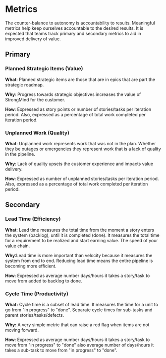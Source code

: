 # Metrics

The counter-balance to autonomy is accountability to results.  Meaningful metrics help keep ourselves accountable to the desired results.  It is expected that teams track primary and secondary metrics to aid in improved delivery of value.

## Primary

### Planned Strategic Items (Value)

**What**: Planned strategic items are those that are in epics that are part the strategic roadmap.

**Why**: Progress towards strategic objectives increases the value of StrongMind for the customer.

**How**: Expressed as story points or number of stories/tasks per iteration period. Also, expressed as a percentage of total work completed per iteration period.

### Unplanned Work (Quality)

**What**: Unplanned work represents work that was not in the plan.  Whether they be outages or emergencies they represent work that is a lack of quality in the pipeline.

**Why**: Lack of quality upsets the customer experience and impacts value delivery.

**How**: Expressed as number of unplanned stories/tasks per iteration period.  Also, expressed as a percentage of total work completed per iteration period.

## Secondary

### Lead Time (Efficiency)

**What**: Lead time measures the total time from the moment a story enters the system (backlog), until it is completed (done).  It measures the total time for a requirement to be realized and start earning value.  The speed of your value chain.

**Why**:Lead time is more important than velocity because it measures the system from end to end.  Reducing lead time means the entire pipeline is becoming more efficient.

**How**: Expressed as average number days/hours it takes a story/task to move from added to backlog to done.

### Cycle Time (Productivity)

**What:** Cycle time is a subset of lead time.  It measures the time for a unit to go from "in progress" to "done".  Separate cycle times for sub-tasks and parent stories/tasks/defects.

**Why:** A very simple metric that can raise a red flag when items are not moving forward.

**How**: Expressed as average number days/hours it takes a story/task to move from "in progress" to "done" also average number of days/hours it takes a sub-task to move from "in progress" to "done".

